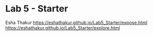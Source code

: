 # Lab 5 - Starter
Esha Thakur
https://eshathakur.github.io/Lab5_Starter/expose.html
https://eshathakur.github.io/Lab5_Starter/explore.html